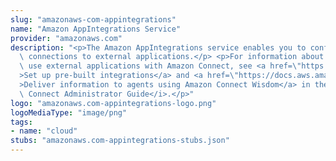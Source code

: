 ```yaml
---
slug: "amazonaws-com-appintegrations"
name: "Amazon AppIntegrations Service"
provider: "amazonaws.com"
description: "<p>The Amazon AppIntegrations service enables you to configure and reuse\
  \ connections to external applications.</p> <p>For information about how you can\
  \ use external applications with Amazon Connect, see <a href=\"https://docs.aws.amazon.com/connect/latest/adminguide/crm.html\"\
  >Set up pre-built integrations</a> and <a href=\"https://docs.aws.amazon.com/connect/latest/adminguide/amazon-connect-wisdom.html\"\
  >Deliver information to agents using Amazon Connect Wisdom</a> in the <i>Amazon\
  \ Connect Administrator Guide</i>.</p>"
logo: "amazonaws.com-appintegrations-logo.png"
logoMediaType: "image/png"
tags:
- name: "cloud"
stubs: "amazonaws.com-appintegrations-stubs.json"
---
```

